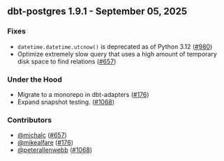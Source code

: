 ## dbt-postgres 1.9.1 - September 05, 2025

### Fixes

- `datetime.datetime.utcnow()` is deprecated as of Python 3.12 ([#980](https://github.com/dbt-labs/dbt-adapters/issues/980))
- Optimize extremely slow query that uses a high amount of temporary disk space to find relations ([#657](https://github.com/dbt-labs/dbt-adapters/issues/657))

### Under the Hood

- Migrate to a monorepo in dbt-adapters ([#176](https://github.com/dbt-labs/dbt-adapters/issues/176))
- Expand snapshot testing. ([#1068](https://github.com/dbt-labs/dbt-adapters/issues/1068))

### Contributors
- [@michalc](https://github.com/michalc) ([#657](https://github.com/dbt-labs/dbt-adapters/issues/657))
- [@mikealfare](https://github.com/mikealfare) ([#176](https://github.com/dbt-labs/dbt-adapters/issues/176))
- [@peterallenwebb](https://github.com/peterallenwebb) ([#1068](https://github.com/dbt-labs/dbt-adapters/issues/1068))
